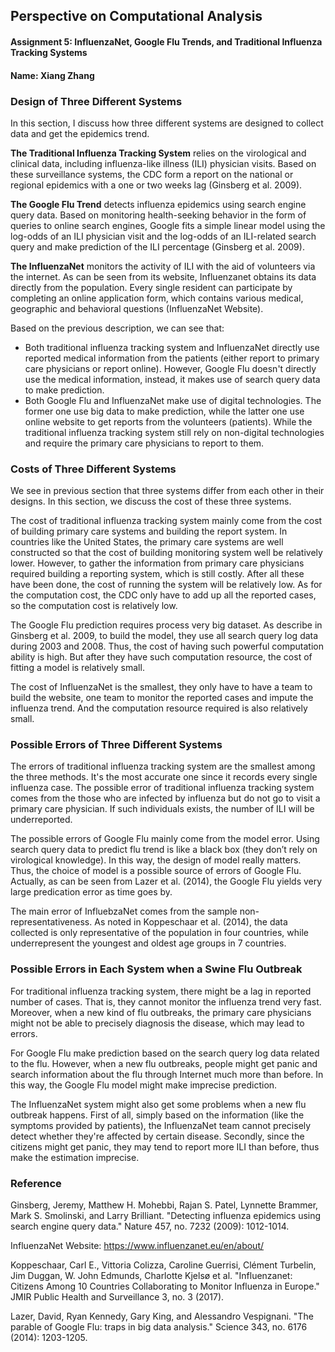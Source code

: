 ## Perspective on Computational Analysis
#### Assignment 5: InfluenzaNet, Google Flu Trends, and Traditional Influenza Tracking Systems
#### Name: Xiang Zhang

### Design of Three Different Systems
In this section, I discuss how three different systems are designed to collect data and get the epidemics trend.

**The Traditional Influenza Tracking System** relies on the virological and clinical data, including influenza-like illness (ILI) physician visits. Based on these surveillance systems, the CDC form a report on the national or regional epidemics with a one or two weeks lag (Ginsberg et al. 2009).

**The Google Flu Trend** detects influenza epidemics using search engine query data. Based on monitoring health-seeking behavior in the form of queries to online search engines, Google fits a simple linear model using the log-odds of an ILI physician visit and the log-odds of an ILI-related search query and make prediction of the ILI percentage (Ginsberg et al. 2009).

**The InfluenzaNet** monitors the activity of ILI with the aid of volunteers via the internet. As can be seen from its website, Influenzanet obtains its data directly from the population. Every single resident can participate by completing an online application form, which contains various medical, geographic and behavioral questions (InfluenzaNet Website).

Based on the previous description, we can see that:
- Both traditional influenza tracking system and InfluenzaNet directly use reported medical information from the patients (either report to primary care physicians or report online). However, Google Flu doesn't directly use the medical information, instead, it makes use of search query data to make prediction.
- Both Google Flu and InfluenzaNet make use of digital technologies. The former one use big data to make prediction, while the latter one use online website to get reports from the volunteers (patients). While the traditional influenza tracking system still rely on non-digital technologies and require the primary care physicians to report to them.

### Costs of Three Different Systems
We see in previous section that three systems differ from each other in their designs. In this section, we discuss the cost of these three systems.

The cost of traditional influenza tracking system mainly come from the cost of building primary care systems and building the report system. In countries like the United States, the primary care systems are well constructed so that the cost of building monitoring system well be relatively lower. However, to gather the information from primary care physicians required building a reporting system, which is still costly. After all these have been done, the cost of running the system will be relatively low. As for the computation cost, the CDC only have to add up all the reported cases, so the computation cost is relatively low.

The Google Flu prediction requires process very big dataset. As describe in Ginsberg et al. 2009, to build the model, they use all search query log data during 2003 and 2008. Thus, the cost of having such powerful computation ability is high. But after they have such computation resource, the cost of fitting a model is relatively small.

The cost of InfluenzaNet is the smallest, they only have to have a team to build the website, one team to monitor the reported cases and impute the influenza trend. And the computation resource required is also relatively small.

### Possible Errors of Three Different Systems
The errors of traditional influenza tracking system are the smallest among the three methods. It's the most accurate one since it records every single influenza case. The possible error of traditional influenza tracking system comes from the those who are infected by influenza but do not go to visit a primary care physician. If such individuals exists, the number of ILI will be underreported.

The possible errors of Google Flu mainly come from the model error. Using search query data to predict flu trend is like a black box (they don’t rely on virological knowledge). In this way, the design of model really matters. Thus, the choice of model is a possible source of errors of Google Flu. Actually, as can be seen from Lazer et al. (2014), the Google Flu yields very large predication error as time goes by.

The main error of InfluebzaNet comes from the sample non-representativeness.
As noted in Koppeschaar et al. (2014), the data collected is only representative of the population in four countries, while underrepresent the youngest and oldest age groups in 7 countries.

### Possible Errors in Each System when a Swine Flu Outbreak
For traditional influenza tracking system, there might be a lag in reported number of cases. That is, they cannot monitor the influenza trend very fast. Moreover, when a new kind of flu outbreaks, the primary care physicians might not be able to precisely diagnosis the disease, which may lead to errors.

For Google Flu make prediction based on the search query log data related to the flu. However, when a new flu outbreaks, people might get panic and search information about the flu through Internet much more than before. In this way, the Google Flu model might make imprecise prediction.

The InfluenzaNet system might also get some problems when a new flu outbreak happens. First of all, simply based on the information (like the symptoms provided by patients), the InfluenzaNet team cannot precisely detect whether they're affected by certain disease. Secondly, since the citizens might get panic, they may tend to report more ILI than before, thus make the estimation imprecise.

### Reference
Ginsberg, Jeremy, Matthew H. Mohebbi, Rajan S. Patel, Lynnette Brammer, Mark S. Smolinski, and Larry Brilliant. "Detecting influenza epidemics using search engine query data." Nature 457, no. 7232 (2009): 1012-1014.

InfluenzaNet Website: https://www.influenzanet.eu/en/about/

Koppeschaar, Carl E., Vittoria Colizza, Caroline Guerrisi, Clément Turbelin, Jim Duggan, W. John Edmunds, Charlotte Kjelsø et al. "Influenzanet: Citizens Among 10 Countries Collaborating to Monitor Influenza in Europe." JMIR Public Health and Surveillance 3, no. 3 (2017).

Lazer, David, Ryan Kennedy, Gary King, and Alessandro Vespignani. "The parable of Google Flu: traps in big data analysis." Science 343, no. 6176 (2014): 1203-1205.
